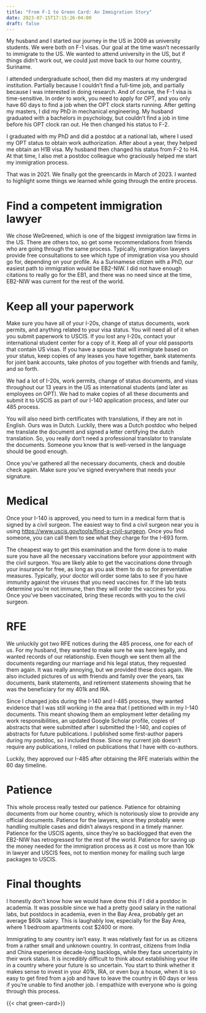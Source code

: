 ```yaml
---
title: "From F-1 to Green Card: An Immigration Story"
date: 2023-07-15T17:15:26-04:00
draft: false
---
```


My husband and I started our journey in the US in 2009 as university students. We were both on F-1 visas. Our goal at the time wasn’t necessarily to immigrate to the US. We wanted to attend university in the US, but if things didn’t work out, we could just move back to our home country, Suriname.

I attended undergraduate school, then did my masters at my undergrad institution. Partially because I couldn’t find a full-time job, and partially because I was interested in doing research. And of course, the F-1 visa is time-sensitive. In order to work, you need to apply for OPT, and you only have 60 days to find a job when the OPT clock starts running. After getting my masters, I did my PhD in mechanical engineering. My husband graduated with a bachelors in psychology, but couldn’t find a job in time before his OPT clock ran out. He then changed his status to F-2. 

I graduated with my PhD and did a postdoc at a national lab, where I used my OPT status to obtain work authorization. After about a year, they helped me obtain an H1B visa. My husband then changed his status from F-2 to H4. At that time, I also met a postdoc colleague who graciously helped me start my immigration process. 

That was in 2021. We finally got the greencards in March of 2023. I wanted to highlight some things we learned while going through the entire process.

# Find a competent immigration lawyer
We chose WeGreened, which is one of the biggest immigration law firms in the US. There are others too, so get some recommendations from friends who are going through the same process. Typically, immigration lawyers provide free consultations to see which type of immigration visa you should go for, depending on your profile. As a Surinamese citizen with a PhD, our easiest path to immigration would be EB2-NIW. I did not have enough citations to really go for the EB1, and there was no need since at the time, EB2-NIW was current for the rest of the world. 

# Keep all your paperwork
Make sure you have all of your I-20s, change of status documents, work permits, and anything related to your visa status. You will need all of it when you submit paperwork to USCIS. If you lost any I-20s, contact your international student center for a copy of it. Keep all of your old passports that contain US visas. If you have a spouse that will immigrate based on your status, keep copies of any leases you have together, bank statements for joint bank accounts, take photos of you together with friends and family, and so forth. 

We had a lot of I-20s, work permits, change of status documents, and visas throughout our 13 years in the US as international students (and later as employees on OPT). We had to make copies of all these documents and submit it to USCIS as part of our I-140 application process, and later our 485 process. 

You will also need birth certificates with translations, if they are not in English. Ours was in Dutch. Luckily, there was a Dutch postdoc who helped me translate the document and signed a letter certifying the dutch translation. So, you really don’t need a professional translator to translate the documents. Someone you know that is well-versed in the language should be good enough. 

Once you’ve gathered all the necessary documents, check and double check again. Make sure you’ve signed everywhere that needs your signature. 

# Medical
Once your I-140 is approved, you need to turn in a medical form that is signed by a civil surgeon. The easiest way to find a civil surgeon near you is using https://www.uscis.gov/tools/find-a-civil-surgeon. Once you find someone, you can call them to see what they charge for the I-693 form. 

The cheapest way to get this examination and the form done is to make sure you have all the necessary vaccinations before your appointment with the civil surgeon. You are likely able to get the vaccinations done through your insurance for free, as long as you ask them to do so for preventative measures. Typically, your doctor will order some labs to see if you have immunity against the viruses that you need vaccines for. If the lab tests determine you’re not immune, then they will order the vaccines for you. Once you’ve been vaccinated, bring these records with you to the civil surgeon. 

# RFE
We unluckily got two RFE notices during the 485 process, one for each of us. For my husband, they wanted to make sure he was here legally, and wanted records of our relationship. Even though we sent them all the documents regarding our marriage and his legal status, they requested them again. It was really annoying, but we provided these docs again. We also included pictures of us with friends and family over the years, tax documents, bank statements, and retirement statements showing that he was the beneficiary for my 401k and IRA. 

Since I changed jobs during the I-140 and I-485 process, they wanted evidence that I was still working in the area that I petitioned with in my I-140 documents. This meant showing them an employment letter detailing my work responsibilities, an updated Google Scholar profile, copies of abstracts that were submitted after I submitted the I-140, and copies of abstracts for future publications. I published some first-author papers during my postdoc, so I included those. Since my current job doesn’t require any publications, I relied on publications that I have with co-authors. 

Luckily, they approved our I-485 after obtaining the RFE materials within the 60 day timeline. 

# Patience
This whole process really tested our patience. Patience for obtaining documents from our home country, which is notoriously slow to provide any official documents. Patience for the lawyers, since they probably were handling multiple cases and didn’t always respond in a timely manner. Patience for the USCIS agents, since they’re so backlogged that even the EB2-NIW has retrogressed for the rest of the world. Patience for saving up the money needed for the immigration process as it cost us more than 10k in lawyer and USCIS fees, not to mention money for mailing such large packages to USCIS. 

# Final thoughts
I honestly don’t know how we would have done this if I did a postdoc in academia. It was possible since we had a pretty good salary in the national labs, but postdocs in academia, even in the Bay Area, probably get an average $60k salary. This is laughably low, especially for the Bay Area, where 1 bedroom apartments cost $2400 or more. 

Immigrating to any country isn’t easy. It was relatively fast for us as citizens from a rather small and unknown country. In contrast, citizens from India and China experience decade-long backlogs, while they face uncertainty in their work status. It is incredibly difficult to think about establishing your life in a country where your future is so uncertain. You start to think whether it makes sense to invest in your 401k, IRA, or even buy a house, when it is so easy to get fired from a job and have to leave the country in 60 days or less if you’re unable to find another job. I empathize with everyone who is going through this process. 

{{< chat green-card>}}

